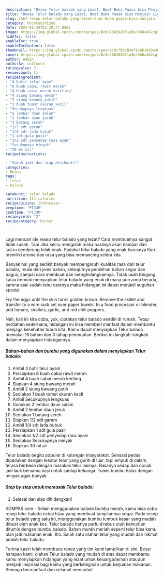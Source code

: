 ```yaml
---
description: "Resep Telur balado yang Lezat, Buat Buka Puasa Bisa Manjain Lidah"
title: "Resep Telur balado yang Lezat, Buat Buka Puasa Bisa Manjain Lidah"
slug: 2567-resep-telur-balado-yang-lezat-buat-buka-puasa-bisa-manjain-lidah
category: Uncategorized
date: 2023-01-24T03:29:47.050Z
image: https://img-global.cpcdn.com/recipes/8c9c7602020f1a9b/680x482cq70/telur-balado-foto-resep-utama.jpg
hideToc: false
enableToc: true
enableTocContent: false
thumbnail: https://img-global.cpcdn.com/recipes/8c9c7602020f1a9b/680x482cq70/telur-balado-foto-resep-utama.jpg
cover: https://img-global.cpcdn.com/recipes/8c9c7602020f1a9b/680x482cq70/telur-balado-foto-resep-utama.jpg
author: Admin
authorAv: notfound
ratingvalue: 5
reviewcount: 11
recipeingredient:
- "4 butir telur ayam"
- "8 buah cabai rawit merah"
- "4 buah cabai merah keriting"
- "4 siung bawang merah"
- "2 siung bawang putih"
- "1 buah tomat ukuran kecil"
- "Secukupnya lengkuas"
- "2 lembar daun salam"
- "2 lembar daun jeruk"
- "1 batang sereh"
- "1/2 sdt garam"
- "1/4 sdt lada bubuk"
- "1 sdt gula pasir"
- "1/2 sdt penyedap rasa ayam"
- "Secukupnya minyak"
- "30 ml air"
recipeinstructions:

- "Sudah jadi dan siap dinikmati!"
categories:
- Resep
tags:
- telur
- balado

katakunci: telur balado 
nutrition: 114 calories
recipecuisine: Indonesian
preptime: "PT34M"
cooktime: "PT33M"
recipeyield: "2"
recipecategory: Dinner

---
```



Lagi mencari ide resep telur balado yang lezat? Cara membuatnya sangat tidak susah. Tapi Jika keliru mengolah maka hasilnya akan hambar dan justru cenderung tidak enak. Padahal telur balado yang enak harusnya Kan memiliki aroma dan rasa yang bisa memancing selera kita.


Banyak hal yang sedikit banyak mempengaruhi kualitas rasa dari telur balado, mulai dari jenis bahan, selanjutnya pemilihan bahan segar dan bagus, sampai cara membuat dan menghidangkannya. Tidak usah bingung kalau hendak menyiapkan telur balado yang enak di mana pun anda berada, karena asal sudah tahu caranya maka hidangan ini dapat menjadi suguhan spesial.

Fry the eggs until the skin turns golden brown. Remove the skillet and transfer to a wire rack set over paper towels. In a food processor or blender, add tomato, shallots, garlic, and red chili peppers.


Nah, kali ini kita coba, yuk, ciptakan telur balado sendiri di rumah. Tetap berbahan sederhana, hidangan ini bisa memberi manfaat dalam membantu menjaga kesehatan tubuh kita. Kamu dapat menyiapkan Telur balado memakai 16 bahan dan 0 tahap pembuatan. Berikut ini langkah-langkah dalam menyiapkan hidangannya.

<!--inarticleads1-->

##### Bahan-bahan dan bumbu yang digunakan dalam menyiapkan Telur balado:

1. Ambil 4 butir telur ayam
1. Persiapkan 8 buah cabai rawit merah
1. Ambil 4 buah cabai merah keriting
1. Siapkan 4 siung bawang merah
1. Ambil 2 siung bawang putih
1. Sediakan 1 buah tomat ukuran kecil
1. Ambil Secukupnya lengkuas
1. Gunakan 2 lembar daun salam
1. Ambil 2 lembar daun jeruk
1. Sediakan 1 batang sereh
1. Siapkan 1/2 sdt garam
1. Ambil 1/4 sdt lada bubuk
1. Persiapkan 1 sdt gula pasir
1. Sediakan 1/2 sdt penyedap rasa ayam
1. Sediakan Secukupnya minyak
1. Siapkan 30 ml air


Telur balado begitu populer di kalangan masyarakat. Sensasi pedas dipadukan dengan tekstur telur yang gurih di luar, tapi empuk di dalam, terasa berbeda dengan masakan telur lainnya. Rasanya sedap dan cocok jadi lauk bersama nasi untuk santap keluarga. Tumis bumbu halus dengan minyak agak banyak. 

<!--inarticleads2-->

##### Step by step untuk memasak Telur balado:


1. Selesai dan siap dihidangkan!

KOMPAS.com - Selain menggunakan balado bumbu merah, kamu bisa coba resep telur balado cabai hijau yang membuat tampilannya segar. Pada resep telur balado yang satu ini, menggunakan bumbu tumbuk kasar yang mudah dibuat oleh anak kos. Telur balado hanya perlu direbus utuh kemudian ditumis dengan bumbu balado. Bahan murah meriah seperti telur bisa kamu olah jadi makanan enak, lho. Salah satu olahan telur yang mudah dan nikmat adalah telur balado. 

Terima kasih telah membaca resep yang tim kami tampilkan di sini. Besar harapan kami, olahan Telur balado yang mudah di atas dapat membantu kamu menyiapkan hidangan yang lezat untuk keluarga/teman ataupun menjadi inspirasi bagi kamu yang berkeinginan untuk berjualan makanan. Semoga bermanfaat dan selamat mencoba!
